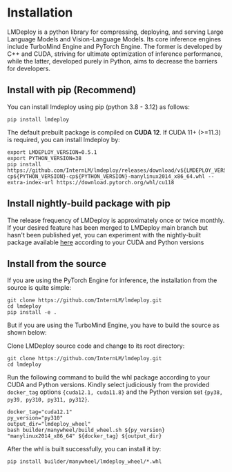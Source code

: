 # Installation

LMDeploy is a python library for compressing, deploying, and serving Large Language Models and Vision-Language Models.
Its core inference engines include TurboMind Engine and PyTorch Engine. The former is developed by C++ and CUDA, striving for ultimate optimization of inference performance, while the latter, developed purely in Python, aims to decrease the barriers for developers.

## Install with pip (Recommend)

You can install lmdeploy using pip (python 3.8 - 3.12) as follows:

```shell
pip install lmdeploy
```

The default prebuilt package is compiled on **CUDA 12**. If CUDA 11+ (>=11.3) is required, you can install lmdeploy by:

```shell
export LMDEPLOY_VERSION=0.5.1
export PYTHON_VERSION=38
pip install https://github.com/InternLM/lmdeploy/releases/download/v${LMDEPLOY_VERSION}/lmdeploy-${LMDEPLOY_VERSION}+cu118-cp${PYTHON_VERSION}-cp${PYTHON_VERSION}-manylinux2014_x86_64.whl --extra-index-url https://download.pytorch.org/whl/cu118
```

## Install nightly-build package with pip

The release frequency of LMDeploy is approximately once or twice monthly. If your desired feature has been merged to LMDeploy main branch but hasn't been published yet, you can experiment with the nightly-built package available [here](https://github.com/zhyncs/lmdeploy-build) according to your CUDA and Python versions

## Install from the source

If you are using the PyTorch Engine for inference, the installation from the source is quite simple:

```shell
git clone https://github.com/InternLM/lmdeploy.git
cd lmdeploy
pip install -e .
```

But if you are using the TurboMind Engine, you have to build the source as shown below:

Clone LMDeploy source code and change to its root directory:

```shell
git clone https://github.com/InternLM/lmdeploy.git
cd lmdeploy
```

Run the following command to build the whl package according to your CUDA and Python versions.
Kindly select judiciously from the provided `docker_tag` options `{cuda12.1, cuda11.8}` and the Python version set `{py38, py39, py310, py311, py312}`.

```shell
docker_tag="cuda12.1"
py_version="py310"
output_dir="lmdeploy_wheel"
bash builder/manywheel/build_wheel.sh ${py_version} "manylinux2014_x86_64" ${docker_tag} ${output_dir}
```

After the whl is built successfully, you can install it by:

```shell
pip install builder/manywheel/lmdeploy_wheel/*.whl
```
